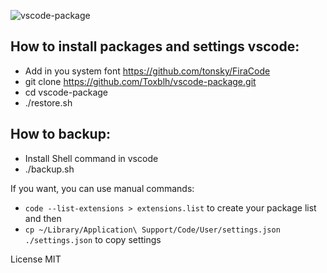 ![vscode-package](https://user-images.githubusercontent.com/2198153/29383357-cc9f6d0a-82d8-11e7-9396-fe1d45740e18.png)

## How to install packages and settings vscode:
* Add in you system font https://github.com/tonsky/FiraCode
* git clone https://github.com/Toxblh/vscode-package.git
* cd vscode-package
* ./restore.sh

## How to backup:
* Install Shell command in vscode
* ./backup.sh

If you want, you can use manual commands:
 - ```code --list-extensions > extensions.list``` to create your package list and then
 - ```cp ~/Library/Application\ Support/Code/User/settings.json ./settings.json``` to copy settings

License MIT
